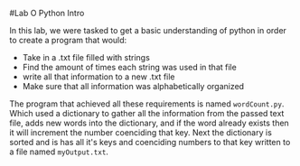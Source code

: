 #Lab O Python Intro

In this lab, we were tasked to get a basic understanding of python in order to create a program that would: 
* Take in a .txt file filled with strings
* Find the amount of times each string was used in that file
* write all that information to a new .txt file
* Make sure that all information was alphabetically organized 

The program that achieved all these requirements is named `wordCount.py`. Which used a dictionary to gather all the information from the passed text file,
adds new words into the dictionary, and if the word already exists then it will increment the number coenciding that key. Next the dictionary is sorted and is has all it's keys and coenciding numbers to that key written to a file named `myOutput.txt`.
